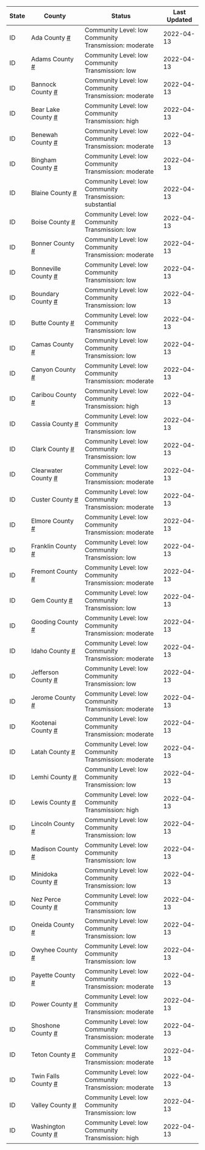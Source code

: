 State | County | Status | Last Updated
--- | --- | --- | --- 
ID | Ada County <a href="#ada_county">#</a> | <a name="ada_county"></a>Community Level: low<br/>Community Transmission: moderate | 2022-04-13
ID | Adams County <a href="#adams_county">#</a> | <a name="adams_county"></a>Community Level: low<br/>Community Transmission: low | 2022-04-13
ID | Bannock County <a href="#bannock_county">#</a> | <a name="bannock_county"></a>Community Level: low<br/>Community Transmission: moderate | 2022-04-13
ID | Bear Lake County <a href="#bear_lake_county">#</a> | <a name="bear_lake_county"></a>Community Level: low<br/>Community Transmission: high | 2022-04-13
ID | Benewah County <a href="#benewah_county">#</a> | <a name="benewah_county"></a>Community Level: low<br/>Community Transmission: moderate | 2022-04-13
ID | Bingham County <a href="#bingham_county">#</a> | <a name="bingham_county"></a>Community Level: low<br/>Community Transmission: moderate | 2022-04-13
ID | Blaine County <a href="#blaine_county">#</a> | <a name="blaine_county"></a>Community Level: low<br/>Community Transmission: substantial | 2022-04-13
ID | Boise County <a href="#boise_county">#</a> | <a name="boise_county"></a>Community Level: low<br/>Community Transmission: low | 2022-04-13
ID | Bonner County <a href="#bonner_county">#</a> | <a name="bonner_county"></a>Community Level: low<br/>Community Transmission: moderate | 2022-04-13
ID | Bonneville County <a href="#bonneville_county">#</a> | <a name="bonneville_county"></a>Community Level: low<br/>Community Transmission: low | 2022-04-13
ID | Boundary County <a href="#boundary_county">#</a> | <a name="boundary_county"></a>Community Level: low<br/>Community Transmission: low | 2022-04-13
ID | Butte County <a href="#butte_county">#</a> | <a name="butte_county"></a>Community Level: low<br/>Community Transmission: low | 2022-04-13
ID | Camas County <a href="#camas_county">#</a> | <a name="camas_county"></a>Community Level: low<br/>Community Transmission: low | 2022-04-13
ID | Canyon County <a href="#canyon_county">#</a> | <a name="canyon_county"></a>Community Level: low<br/>Community Transmission: moderate | 2022-04-13
ID | Caribou County <a href="#caribou_county">#</a> | <a name="caribou_county"></a>Community Level: low<br/>Community Transmission: high | 2022-04-13
ID | Cassia County <a href="#cassia_county">#</a> | <a name="cassia_county"></a>Community Level: low<br/>Community Transmission: low | 2022-04-13
ID | Clark County <a href="#clark_county">#</a> | <a name="clark_county"></a>Community Level: low<br/>Community Transmission: low | 2022-04-13
ID | Clearwater County <a href="#clearwater_county">#</a> | <a name="clearwater_county"></a>Community Level: low<br/>Community Transmission: moderate | 2022-04-13
ID | Custer County <a href="#custer_county">#</a> | <a name="custer_county"></a>Community Level: low<br/>Community Transmission: moderate | 2022-04-13
ID | Elmore County <a href="#elmore_county">#</a> | <a name="elmore_county"></a>Community Level: low<br/>Community Transmission: moderate | 2022-04-13
ID | Franklin County <a href="#franklin_county">#</a> | <a name="franklin_county"></a>Community Level: low<br/>Community Transmission: low | 2022-04-13
ID | Fremont County <a href="#fremont_county">#</a> | <a name="fremont_county"></a>Community Level: low<br/>Community Transmission: moderate | 2022-04-13
ID | Gem County <a href="#gem_county">#</a> | <a name="gem_county"></a>Community Level: low<br/>Community Transmission: low | 2022-04-13
ID | Gooding County <a href="#gooding_county">#</a> | <a name="gooding_county"></a>Community Level: low<br/>Community Transmission: moderate | 2022-04-13
ID | Idaho County <a href="#idaho_county">#</a> | <a name="idaho_county"></a>Community Level: low<br/>Community Transmission: moderate | 2022-04-13
ID | Jefferson County <a href="#jefferson_county">#</a> | <a name="jefferson_county"></a>Community Level: low<br/>Community Transmission: low | 2022-04-13
ID | Jerome County <a href="#jerome_county">#</a> | <a name="jerome_county"></a>Community Level: low<br/>Community Transmission: moderate | 2022-04-13
ID | Kootenai County <a href="#kootenai_county">#</a> | <a name="kootenai_county"></a>Community Level: low<br/>Community Transmission: moderate | 2022-04-13
ID | Latah County <a href="#latah_county">#</a> | <a name="latah_county"></a>Community Level: low<br/>Community Transmission: moderate | 2022-04-13
ID | Lemhi County <a href="#lemhi_county">#</a> | <a name="lemhi_county"></a>Community Level: low<br/>Community Transmission: low | 2022-04-13
ID | Lewis County <a href="#lewis_county">#</a> | <a name="lewis_county"></a>Community Level: low<br/>Community Transmission: high | 2022-04-13
ID | Lincoln County <a href="#lincoln_county">#</a> | <a name="lincoln_county"></a>Community Level: low<br/>Community Transmission: low | 2022-04-13
ID | Madison County <a href="#madison_county">#</a> | <a name="madison_county"></a>Community Level: low<br/>Community Transmission: low | 2022-04-13
ID | Minidoka County <a href="#minidoka_county">#</a> | <a name="minidoka_county"></a>Community Level: low<br/>Community Transmission: low | 2022-04-13
ID | Nez Perce County <a href="#nez_perce_county">#</a> | <a name="nez_perce_county"></a>Community Level: low<br/>Community Transmission: low | 2022-04-13
ID | Oneida County <a href="#oneida_county">#</a> | <a name="oneida_county"></a>Community Level: low<br/>Community Transmission: low | 2022-04-13
ID | Owyhee County <a href="#owyhee_county">#</a> | <a name="owyhee_county"></a>Community Level: low<br/>Community Transmission: low | 2022-04-13
ID | Payette County <a href="#payette_county">#</a> | <a name="payette_county"></a>Community Level: low<br/>Community Transmission: moderate | 2022-04-13
ID | Power County <a href="#power_county">#</a> | <a name="power_county"></a>Community Level: low<br/>Community Transmission: moderate | 2022-04-13
ID | Shoshone County <a href="#shoshone_county">#</a> | <a name="shoshone_county"></a>Community Level: low<br/>Community Transmission: moderate | 2022-04-13
ID | Teton County <a href="#teton_county">#</a> | <a name="teton_county"></a>Community Level: low<br/>Community Transmission: moderate | 2022-04-13
ID | Twin Falls County <a href="#twin_falls_county">#</a> | <a name="twin_falls_county"></a>Community Level: low<br/>Community Transmission: moderate | 2022-04-13
ID | Valley County <a href="#valley_county">#</a> | <a name="valley_county"></a>Community Level: low<br/>Community Transmission: low | 2022-04-13
ID | Washington County <a href="#washington_county">#</a> | <a name="washington_county"></a>Community Level: low<br/>Community Transmission: high | 2022-04-13
